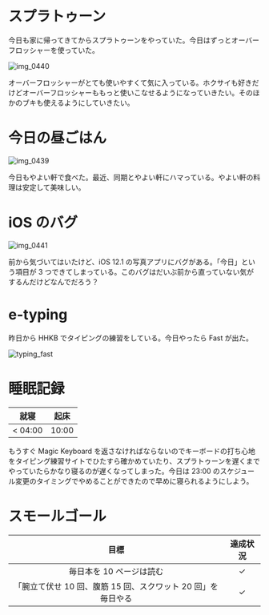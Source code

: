 # スプラトゥーン
今日も家に帰ってきてからスプラトゥーンをやっていた。今日はずっとオーバーフロッシャーを使っていた。

![img_0440](https://noraworld.github.io/box-bulbasaur/2018/11/img_0440.png)

オーバーフロッシャーがとても使いやすくて気に入っている。ホクサイも好きだけどオーバーフロッシャーももっと使いこなせるようになっていきたい。そのほかのブキも使えるようにしていきたい。

# 今日の昼ごはん
![img_0439](https://noraworld.github.io/box-bulbasaur/2018/11/img_0439.jpg)

今日もやよい軒で食べた。最近、同期とやよい軒にハマっている。やよい軒の料理は安定して美味しい。

# iOS のバグ
![img_0441](https://noraworld.github.io/box-bulbasaur/2018/11/img_0441.png)

前から気づいてはいたけど、iOS 12.1 の写真アプリにバグがある。「今日」という項目が 3 つできてしまっている。このバグはだいぶ前から直っていない気がするんだけどなんでだろう？

# e-typing
昨日から HHKB でタイピングの練習をしている。今日やったら Fast が出た。

![typing_fast](https://noraworld.github.io/box-bulbasaur/2018/11/typing_fast.png)

# 睡眠記録
| 就寝 | 起床 |
|:---:|:---:|
| < 04:00 | 10:00 |

もうすぐ Magic Keyboard を返さなければならないのでキーボードの打ち心地をタイピング練習サイトでひたすら確かめていたり、スプラトゥーンを遅くまでやっていたらかなり寝るのが遅くなってしまった。今日は 23:00 のスケジュール変更のタイミングでやめることができたので早めに寝られるようにしよう。

# スモールゴール
| 目標 | 達成状況 |
|:---:|:---:|
| 毎日本を 10 ページは読む | ✓ |
| 「腕立て伏せ 10 回、腹筋 15 回、スクワット 20 回」を毎日やる | ✓ |
